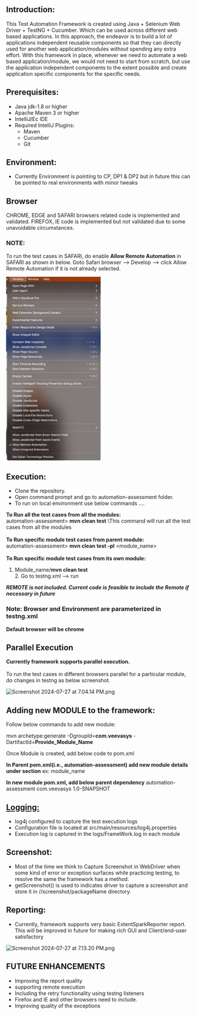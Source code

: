 Introduction: 
---------------


This Test Automation Framework is created using Java + Selenium Web Driver + TestNG + Cucumber. Which can be used across different web based applications. In this approach, the endeavor is to build a lot of applications independent reusable components so that they can directly used for another web application/modules without spending any extra effort. With this framework in place, whenever we need to automate a web based application/module, we would not need to start from scratch, but use the application independent components to the extent possible and create application specific components for the specific needs. 

Prerequisites:
---------------
* Java jdk-1.8 or higher
* Apache Maven 3 or higher
* IntelliJ/Ec IDE
* Required IntelliJ Plugins:
    * Maven
    * Cucumber
    * Git

Environment:
---------------
* 	Currently Environment is pointing to CP, DP1 & DP2 but in future this can be pointed to real environments with minor tweaks

## Browser
CHROME, EDGE and SAFARI browsers related code is implemented and validated.
FIREFOX, IE code is implemented but not validated due to some unavoidable circumstances.

### **NOTE**: 
To run the test cases in SAFARI, do enable **Allow Remote Automation** in SAFARI as shown in below.
Goto Safari browser --> Develop --> click Allow Remote Automation if it is not already selected.

![img.png](img.png)

Execution:
---------------
*	Clone the repository.
*	Open command prompt and go to automation-assessment folder.
*	To run on local environment use below commands ....

<B>To Run all the test cases from all the modules:</B><br>
automation-assessment> <B>mvn clean test</B> \\This command will run all the test cases from all the modules<br>
<br><B>To Run specific module test cases from parent module:</B><br>
automation-assessment> <B>mvn clean test -pl</B> <module_name><br>
<br><B>To Run specific module test cases from its own module:</B><br>
1. Module_name/<B>mvn clean test</B>
<br>2. Go to testng.xml --> run

<B><I>REMOTE is not included. Current code is feasible to include the Remote if necessary in future</B></I>

### **Note:** Browser and Environment are parameterized in testng.xml

**Default browser will be chrome** 

## Parallel Execution
**Currently framework supports parallel execution.</br>**
<br>To run the test cases in different browsers parallel for a particular module, do changes in testng as below screenshot.

![Screenshot 2024-07-27 at 7.04.14 PM.png](..%2F..%2F..%2F..%2F..%2F..%2Fvar%2Ffolders%2F9w%2Fv8ryg9l53qg_m35yssmpj3t00000gn%2FT%2FTemporaryItems%2FNSIRD_screencaptureui_ngeIcX%2FScreenshot%202024-07-27%20at%207.04.14%20PM.png)

## Adding new MODULE to the framework:

Follow below commands to add new module:

mvn archetype:generate -DgroupId=**com.veevasys** -DartifactId=**Provide_Module_Name**

Once Module is created, add below code to pom.xml

**In Parent pom.xml(i.e., automation-assessment) add new module details under <module> section**
ex:
<modules>
  <module>module_name</module>
</modules>

**In new module pom.xml, add below parent dependency**
<parent>
<artifactId>automation-assessment</artifactId>
<groupId>com.veevasys</groupId>
<version>1.0-SNAPSHOT</version>
</parent>



<p><a href="https://github.com/shirishk/Java-Selenium-TestNG-Automation-Framework/wiki/Logging"><h2>Logging:</h2></a></p>

*	log4j configured to capture the test execution logs
*	Configuration file is located at src/main/resources/log4j.properties
*	Execution log is captured in the logs/FrameWork.log in each module


Screenshot:
---------------
*	Most of the time we think to Capture Screenshot in WebDriver when some kind of error or exception surfaces while practicing testing, to resolve the same the framework has a method.
*	getScreenshot() is used to indicates driver to capture a screenshot and store it in //screenshot/packageName directory.

Reporting:
---------------
*  Currently, framework supports very basic ExtentSparkReporter report. This will be improved in future for making rich GUI and Client/end-user satisfactory

![Screenshot 2024-07-27 at 7.13.20 PM.png](..%2F..%2F..%2F..%2F..%2F..%2Fvar%2Ffolders%2F9w%2Fv8ryg9l53qg_m35yssmpj3t00000gn%2FT%2FTemporaryItems%2FNSIRD_screencaptureui_F9XGRg%2FScreenshot%202024-07-27%20at%207.13.20%20PM.png)

## FUTURE ENHANCEMENTS
* Improving the report quality
* supporting remote execution
* Including the retry functionality using testng listeners
* Firefox and IE and other browsers need to include.
* Improving quality of the exceptions